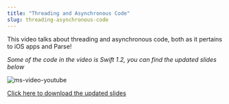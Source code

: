 ```yaml
---
title: "Threading and Asynchronous Code"
slug: threading-asynchronous-code
---
```


This video talks about threading and asynchronous code, both as it pertains to iOS apps and Parse!

_Some of the code in the video is Swift 1.2, you can find the updated slides below_

![ms-video-youtube](https://www.youtube.com/watch?v=M6CqVoz1tUo)

[Click here to download the updated slides](https://github.com/MakeSchool-Tutorials/SA-2016-Apps-Lectures/raw/master/P2-Asynchronous-Code/Asynchrony.pdf)